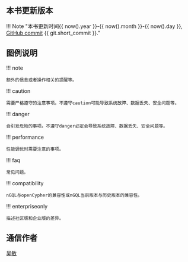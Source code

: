 ## 本书更新版本

!!! Note "本书更新时间{{ now().year }}-{{ now().month }}-{{ now().day }}, [GitHub commit](https://github.com/vesoft-inc/nebula-docs-cn/tree/book) {{ git.short_commit }}."

## 图例说明

!!! note

    额外的信息或者操作相关的提醒等。

!!! caution

    需要严格遵守的注意事项。不遵守caution可能导致系统故障、数据丢失、安全问题等。

!!! danger

    会引发危险的事项。不遵守danger必定会导致系统故障、数据丢失、安全问题等。

!!! performance

    性能调优时需要注意的事项。

!!! faq

    常见问题。

!!! compatibility

    nGQL与openCypher的兼容性或nGQL当前版本与历史版本的兼容性。

!!! enterpriseonly

    描述社区版和企业版的差异。

## 通信作者

[吴敏](mailto:min.wu@vesoft.com)
